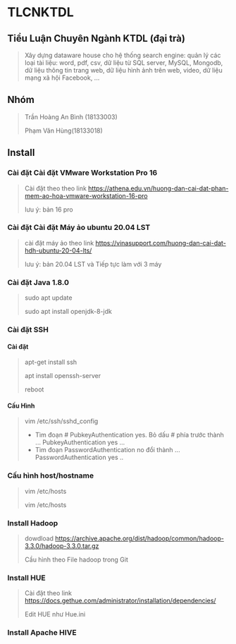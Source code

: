 

# TLCNKTDL 
## Tiểu Luận Chuyên Ngành KTDL (đại trà)
> Xây dựng dataware house cho hệ thống search engine: quản lý các loại tài liệu: word, pdf, csv, dữ liệu từ SQL server, MySQL, Mongodb, dữ liệu thông tin trang web, dữ liệu hình ảnh trên web, video, dữ liệu mạng xã hội Facebook, ...
## Nhóm
> Trần Hoàng An Bình (18133003) 
> 
> Phạm Văn Hùng(18133018)
## Install
### Cài đặt Cài đặt VMware Workstation Pro 16
 > Cài đặt theo theo link https://athena.edu.vn/huong-dan-cai-dat-phan-mem-ao-hoa-vmware-workstation-16-pro 
 > 
 > lưu ý: bản 16 pro
### Cài đặt Cài đặt Máy ảo ubuntu 20.04 LST
> cài đặt máy ảo theo link https://vinasupport.com/huong-dan-cai-dat-hdh-ubuntu-20-04-lts/
> 
> lưu ý: bản 20.04 LST và Tiếp tực làm với 3 máy
### Cài đặt Java 1.8.0
> sudo apt update
>
> sudo apt install openjdk-8-jdk
### Cài đặt SSH
 #### Cài đặt 
> apt-get install ssh
>
> apt install openssh-server
> 
> reboot
#### Cấu Hình
> vim /etc/ssh/sshd_config
> -	Tìm đoạn # PubkeyAuthentication yes. Bỏ dấu # phía trước thành
> ...
> PubkeyAuthentication yes
> ...
>-	Tìm đoạn PasswordAuthentication no đổi thành
>...
> PasswordAuthentication yes
>..
### Cấu hình host/hostname 
> vim /etc/hosts
> 
>vim /etc/hosts
### Install Hadoop
> dowdload https://archive.apache.org/dist/hadoop/common/hadoop-3.3.0/hadoop-3.3.0.tar.gz
> 
> Cầu hình theo File hadoop trong Git
### Install HUE
>Cài đặt theo link https://docs.gethue.com/administrator/installation/dependencies/
>
>Edit HUE như Hue.ini
### Install Apache HIVE

>
